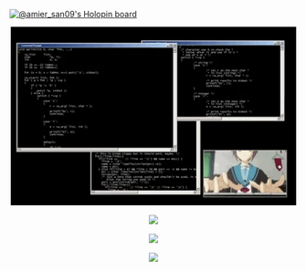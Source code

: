 [![@amier_san09's Holopin board](https://holopin.io/api/user/board?user=amier_san09)](https://www.holopin.io/userbadge/cl8k58201753309l3abgb9ttb)

<p align="center">
<img hight="400" width="500" alt="GIF" src="https://github.com/MhmmdAmier/MhmmdAmier/blob/main/coding.webp">

<p align="center" https://github.com/anuraghazra/github-readme-stats>
<img src="https://github-readme-stats.vercel.app/api?username=MhmmdAmier&show_icons=true&theme=tokyonight">

<p align="center" https://github.com/anuraghazra/github-readme-stats>
<img src="https://github-readme-stats.vercel.app/api/top-langs/?username=MhmmdAmier&layout=compact&langs_count=10&theme=tokyonight">
  
<p align="center">
<img src="https://komarev.com/ghpvc/?username=MhmmdAmier&style=flat-square&color=blue">

